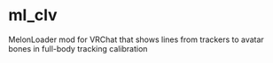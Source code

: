 # ml_clv
MelonLoader mod for VRChat that shows lines from trackers to avatar bones in full-body tracking calibration
